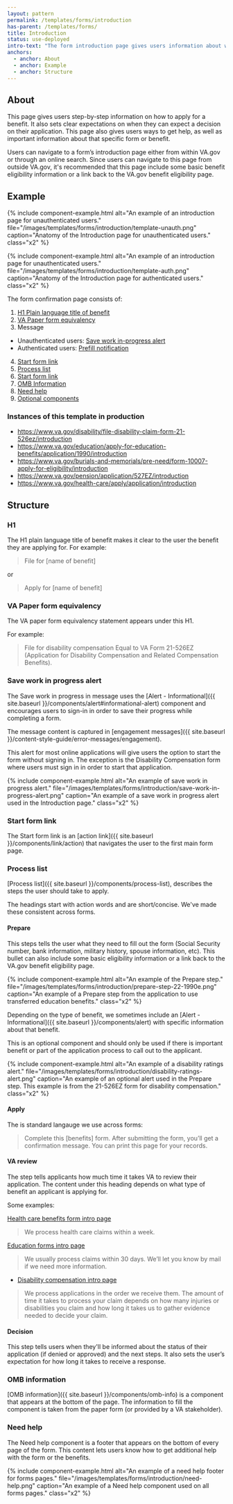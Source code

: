 ```yaml
---
layout: pattern
permalink: /templates/forms/introduction
has-parent: /templates/forms/
title: Introduction
status: use-deployed
intro-text: "The form introduction page gives users information about what they can expect before they submit an online application. This page also provides users with steps on how to apply."
anchors:
  - anchor: About
  - anchor: Example
  - anchor: Structure
---
```


## About

This page gives users step-by-step information on how to apply for a benefit. It also sets clear expectations on when they can expect a decision on their application. This page also gives users ways to get help, as well as important information about that specific form or benefit.

Users can navigate to a form’s introduction page either from within VA.gov or through an online search. Since users can navigate to this page from outside VA.gov, it's recommended that this page include some basic benefit eligibility information or a link back to the VA.gov benefit eligibility page.

## Example

{% include component-example.html alt="An example of an introduction page for unauthenticated users." file="/images/templates/forms/introduction/template-unauth.png" caption="Anatomy of the Introduction page for unauthenticated users." class="x2" %}

{% include component-example.html alt="An example of an introduction page for unauthenticated users." file="/images/templates/forms/introduction/template-auth.png" caption="Anatomy of the Introduction page for authenticated users." class="x2" %}

The form confirmation page consists of:

1. [H1 Plain language title of benefit](#h1)
2. [VA Paper form equivalency](#va-paper-form-equivalency)
3. Message 
  * Unauthenticated users: [Save work in-progress alert](#save-work-in-progress-alert)
  * Authenticated users: [Prefill notification](#prefill-notification)
4. [Start form link](#start-form-link)
5. [Process list](#process-list)
6. [Start form link](#start-form-link)
7. [OMB Information](#omb-information)
8. [Need help](#need-help)
9. [Optional components](#optional-components)

### Instances of this template in production

* https://www.va.gov/disability/file-disability-claim-form-21-526ez/introduction
* https://www.va.gov/education/apply-for-education-benefits/application/1990/introduction
* https://www.va.gov/burials-and-memorials/pre-need/form-10007-apply-for-eligibility/introduction
* https://www.va.gov/pension/application/527EZ/introduction
* https://www.va.gov/health-care/apply/application/introduction

## Structure

### H1

The H1 plain language title of benefit makes it clear to the user the benefit they are applying for. For example: 

> File for [name of benefit] 

or 

> Apply for [name of benefit]

### VA Paper form equivalency

The VA paper form equivalency statement appears under this H1.

For example:

>  File for disability compensation</h1>
> Equal to VA Form 21-526EZ (Application for Disability Compensation and Related Compensation Benefits).

### Save work in progress alert

The Save work in progress in message uses the [Alert - Informational]({{ site.baseurl }}/components/alert#informational-alert) component and encourages users to sign-in in order to save their progress while completing a form.

The message content is captured in [engagement messages]({{ site.baseurl }}/content-style-guide/error-messages/engagement).

This alert for most online applications will give users the option to start the form without signing in. The exception is the Disability Compensation form where users must sign in in order to start that application.

{% include component-example.html alt="An example of save work in progress alert." file="/images/templates/forms/introduction/save-work-in-progress-alert.png" caption="An example of a save work in progress alert used in the Introduction page." class="x2" %}

### Start form link

The Start form link is an [action link]({{ site.baseurl }}/components/link/action) that navigates the user to the first main form page.

### Process list

[Process list]({{ site.baseurl }}/components/process-list), describes the steps the user should take to apply.

The headings start with action words and are short/concise. We've made these consistent across forms.

#### Prepare

This steps tells the user what they need to fill out the form (Social Security number, bank information, military history, spouse information, etc). This bullet can also include some basic eligibility information or a link back to the VA.gov benefit eligibility page.

{% include component-example.html alt="An example of the Prepare step." file="/images/templates/forms/introduction/prepare-step-22-1990e.png" caption="An example of a Prepare step from the application to use transferred education benefits." class="x2" %}

Depending on the type of benefit, we sometimes include an [Alert - Informational]({{ site.baseurl }}/components/alert) with specific information about that benefit. 

This is an optional component and should only be used if there is important benefit or part of the application process to call out to the applicant.

{% include component-example.html alt="An example of a disability ratings alert." file="/images/templates/forms/introduction/disability-ratings-alert.png" caption="An example of an optional alert used in the Prepare step. This example is from the 21-526EZ form for disability compensation." class="x2" %}

#### Apply 

The is standard langauge we use across forms: 

> Complete this [benefits] form. 
> After submitting the form, you’ll get a confirmation message. You can print this page for your records.

#### VA review

The step tells applicants how much time it takes VA to review their application. The content under this heading depends on what type of benefit an applicant is applying for.

Some examples:

[Health care benefits form intro page](https://www.va.gov/health-care/apply/application/introduction) 

> We process health care claims within a week.

[Education forms intro page](https://www.va.gov/education/apply-for-education-benefits/application/1990/introduction) 

> We usually process claims within 30 days. We’ll let you know by mail if we need more information.

* [Disability compensation intro page](https://www.va.gov/disability/file-disability-claim-form-21-526ez/introduction) 

> We process applications in the order we receive them. The amount of time it takes to process your claim depends on how many injuries or disabilities you claim and how long it takes us to gather evidence needed to decide your claim.

#### Decision

This step tells users when they'll be informed about the status of their application (if denied or approved) and the next steps.
It also sets the user’s expectation for how long it takes to receive a response.

### OMB information 

[OMB information]({{ site.baseurl }}/components/omb-info) is a component that appears at the bottom of the page. The information to fill the component is taken from the paper form (or provided by a VA stakeholder).

### Need help

The Need help component is a footer that appears on the bottom of every page of the form. This content lets users know how to get additional help with the form or the benefits. 

{% include component-example.html alt="An example of a need help footer for forms pages." file="/images/templates/forms/introduction/need-help.png" caption="An example of a Need help component used on all forms pages." class="x2" %}

